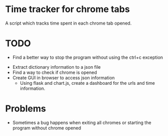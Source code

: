 # Time tracker for chrome tabs
A script which tracks time spent in each chrome tab opened.

# TODO
* Find a better way to stop the program without using the ctrl+c exception
- Extract dictionary information to a json file
- Find a way to check if chrome is opened
- Create GUI in browser to access json information
    - Using flask and chart.js, create a dashboard for the urls and time information.

# Problems
- Sometimes a bug happens when exiting all chromes or starting the program without chrome opened
